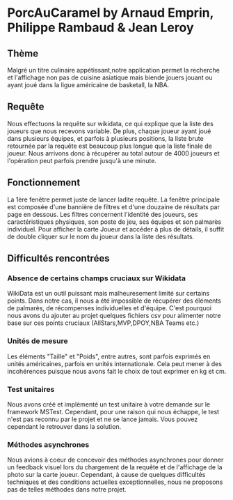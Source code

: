 # PorcAuCaramel by Arnaud Emprin, Philippe Rambaud & Jean Leroy

## Thème
Malgré un titre culinaire appétissant,notre application permet la recherche et l'affichage
non pas de cuisine asiatique mais biende jouers jouant ou ayant joué dans la ligue 
américaine de basketall, la NBA. 

## Requête
Nous effectuons la requête sur wikidata, ce qui explique que la liste des joueurs que
nous recevons variable. De plus, chaque joueur ayant joué dans plusieurs équipes, et 
parfois à plusieurs positions, la liste brute retournée par la requête est beaucoup
plus longue que la liste finale de joueur. Nous arrivons donc à récupérer au total 
autour de 4000 joueurs et l'opération peut parfois prendre jusqu'à une minute.

## Fonctionnement 
La 1ère fenêtre permet juste de lancer ladite requête.
La fenêtre principale est composée d'une bannière de filtres et d'une douzaine de 
résultats par page en dessous. Les filtres concernent l'identité des joueurs,
ses caractéristiques physiques, son poste de jeu, ses équipes et son palmarès 
individuel.
Pour afficher la carte Joueur et accéder à plus de détails, il suffit de double 
cliquer sur le nom du joueur dans la liste des résultats.

## Difficultés rencontrées
### Absence de certains champs cruciaux sur Wikidata
WikiData est un outil puissant mais malheuresement limité sur certains points. Dans notre
cas, il nous a été impossible de récupérer des éléments de palmarès, de récompenses
individuelles et d'équipe. C'est pourquoi nous avons du ajouter au projet quelques fichiers
csv pour alimenter notre base sur ces points cruciaux (AllStars,MVP,DPOY,NBA Teams etc.)
### Unités de mesure
Les éléments "Taille" et "Poids", entre autres, sont parfois exprimés en unités américaines,
parfois en unités internationale. Cela peut mener à des incohérences puisque nous avons
fait le choix de tout exprimer en kg et cm.
### Test unitaires
Nous avons créé et implémenté un test unitaire à votre demande sur le framework MSTest.
Cependant, pour une raison qui nous échappe, le test n'est pas reconnu par le projet et 
ne se lance jamais. Vous pouvez cependant le retrouver dans la solution.
### Méthodes asynchrones
Nous avions à coeur de concevoir des méthodes asynchrones pour donner un feedback visuel
lors du chargement de la requête et de l'affichage de la photo sur la carte joueur. Cependant,
à cause de quelques difficultés techniques et des conditions actuelles exceptionnelles,
nous ne proposons pas de telles méthodes dans notre projet.
